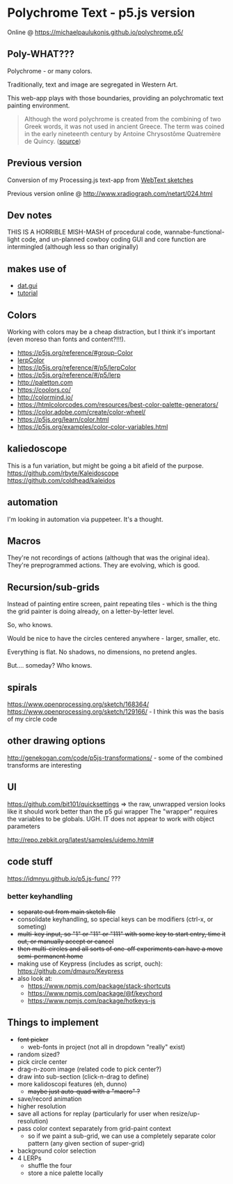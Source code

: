 # Polychrome Text - p5.js version
Online @ https://michaelpaulukonis.github.io/polychrome.p5/

## Poly-WHAT???
Polychrome - or many colors.

Traditionally, text and image are segregated in Western Art.

This web-app plays with those boundaries, providing an polychromatic text painting environment.

> Although the word polychrome is created from the combining of two Greek words, it was not used in ancient Greece. The term was coined in the early nineteenth century by Antoine Chrysostôme Quatremère de Quincy. ([source](https://en.wikipedia.org/wiki/Ancient_Greek_art#Polychromy))


## Previous version
Conversion of my Processing.js text-app from [WebText sketches](https://github.com/MichaelPaulukonis/WebText)

Previous version online @ http://www.xradiograph.com/netart/024.html

## Dev notes
THIS IS A HORRIBLE MISH-MASH of procedural code, wannabe-functional-light code, and un-planned cowboy coding
GUI and core function are intermingled (although less so than originally)

## makes use of
 - [dat.gui](https://github.com/dataarts/dat.gui)
  - [tutorial](http://workshop.chromeexperiments.com/examples/gui/#1--Basic-Usage)

## Colors
Working with colors may be a cheap distraction, but I think it's important (even moreso than fonts and content?!!!).

 - https://p5js.org/reference/#group-Color
 - [lerpColor](https://p5js.org/examples/color-linear-gradient.html)
  - https://p5js.org/reference/#/p5/lerpColor
  - https://p5js.org/reference/#/p5/lerp
 - http://paletton.com
 - https://coolors.co/
 - http://colormind.io/
 - https://htmlcolorcodes.com/resources/best-color-palette-generators/
 - https://color.adobe.com/create/color-wheel/
 - https://p5js.org/learn/color.html
 - https://p5js.org/examples/color-color-variables.html


## kaliedoscope
This is a fun variation, but might be going a bit afield of the purpose.
https://github.com/rbyte/Kaleidoscope
https://github.com/coldhead/kaleidos

## automation
I'm looking in automation via puppeteer.
It's a thought.

## Macros
They're not recordings of actions (although that was the original idea). They're preprogrammed actions.
They are evolving, which is good.

## Recursion/sub-grids
Instead of painting entire screen, paint repeating tiles - which is the thing the grid painter is doing already, on a letter-by-letter level.

So, who knows.

Would be nice to have the circles centered anywhere - larger, smaller, etc.

Everything is flat. No shadows, no dimensions, no pretend angles.

But.... someday? Who knows.

## spirals
https://www.openprocessing.org/sketch/168364/
https://www.openprocessing.org/sketch/129166/ - I think this was the basis of my circle code

## other drawing options
http://genekogan.com/code/p5js-transformations/ - some of the combined transforms are interesting

## UI
https://github.com/bit101/quicksettings => the raw, unwrapped version looks like it should work better than the p5 gui wrapper
The "wrapper" requires the variables to be globals. UGH.
IT does not appear to work with object parameters

http://repo.zebkit.org/latest/samples/uidemo.html#

## code stuff
https://idmnyu.github.io/p5.js-func/ ???

### better keyhandling
  - ~~separate out from main sketch file~~
  - consolidate keyhandling, so special keys can be modifiers (ctrl-x, or someting)
  - ~~multi-key input, so "1" or "11" or "111" with some key to start entry, time it out, or manually accept or cancel~~
  - ~~then multi-circles and all sorts of one-off experiments can have a move semi-permanent home~~
  - making use of Keypress (includes as script, ouch): https://github.com/dmauro/Keypress
  - also look at:
    - https://www.npmjs.com/package/stack-shortcuts
    - https://www.npmjs.com/package/@f/keychord
    - https://www.npmjs.com/package/hotkeys-js

## Things to implement
 - ~~font picker~~
   - web-fonts in project (not all in dropdown "really" exist)
 - random sized?
 - pick circle center
 - drag-n-zoom image (related code to pick center?)
 - draw into sub-section (click-n-drag to define)
 - more kalidoscopi features (eh, dunno)
   - ~~maybe just auto-quad with a "macro" ?~~
 - save/record animation
 - higher resolution
 - save all actions for replay (particularly for user when resize/up-resolution)
 - pass color context separately from grid-paint context
   - so if we paint a sub-grid, we can use a completely separate color pattern (any given section of super-grid)
 - background color selection
 - 4 LERPs
   - shuffle the four
   - store a nice palette locally